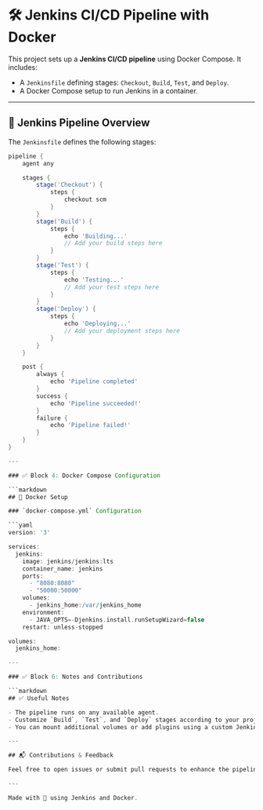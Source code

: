 # 🛠️ Jenkins CI/CD Pipeline with Docker

This project sets up a **Jenkins CI/CD pipeline** using Docker Compose. It includes:

- A `Jenkinsfile` defining stages: `Checkout`, `Build`, `Test`, and `Deploy`.
- A Docker Compose setup to run Jenkins in a container.

---

## 🚀 Jenkins Pipeline Overview

The `Jenkinsfile` defines the following stages:

```groovy
pipeline {
    agent any

    stages {
        stage('Checkout') {
            steps {
                checkout scm
            }
        }
        stage('Build') {
            steps {
                echo 'Building...'
                // Add your build steps here
            }
        }
        stage('Test') {
            steps {
                echo 'Testing...'
                // Add your test steps here
            }
        }
        stage('Deploy') {
            steps {
                echo 'Deploying...'
                // Add your deployment steps here
            }
        }
    }

    post {
        always {
            echo 'Pipeline completed'
        }
        success {
            echo 'Pipeline succeeded!'
        }
        failure {
            echo 'Pipeline failed!'
        }
    }
}

---

### ✅ Block 4: Docker Compose Configuration

```markdown
## 🐳 Docker Setup

### `docker-compose.yml` Configuration

```yaml
version: '3'

services:
  jenkins:
    image: jenkins/jenkins:lts
    container_name: jenkins
    ports:
      - "8080:8080"
      - "50000:50000"
    volumes:
      - jenkins_home:/var/jenkins_home
    environment:
      - JAVA_OPTS=-Djenkins.install.runSetupWizard=false
    restart: unless-stopped

volumes:
  jenkins_home:

---

### ✅ Block 6: Notes and Contributions

```markdown
## ✅ Useful Notes

- The pipeline runs on any available agent.
- Customize `Build`, `Test`, and `Deploy` stages according to your project.
- You can mount additional volumes or add plugins using a custom Jenkins Dockerfile if needed.

---

## 📬 Contributions & Feedback

Feel free to open issues or submit pull requests to enhance the pipeline or Docker setup.

---

Made with 💙 using Jenkins and Docker.


